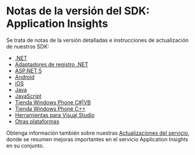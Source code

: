 <properties 
	pageTitle="Notas de la versión de Application Insights" 
	description="Las actualizaciones más recientes." 
	services="application-insights" 
    documentationCenter=""
	authors="alancameronwills" 
	manager="douge"/>

<tags 
	ms.service="application-insights" 
	ms.workload="tbd" 
	ms.tgt_pltfrm="ibiza" 
	ms.devlang="na" 
	ms.topic="article" 
	ms.date="01/19/2016" 
	ms.author="awills"/>
 
# Notas de la versión del SDK: Application Insights


Se trata de notas de la versión detalladas e instrucciones de actualización de nuestros SDK:

* [.NET](app-insights-release-notes-dotnet.md)
* [Adaptadores de registro .NET](app-insights-release-notes-dotnet-logging.md)
* [ASP.NET 5](https://github.com/Microsoft/ApplicationInsights-aspnet5/releases)
* [Android](https://github.com/Microsoft/ApplicationInsights-Android/releases)
* [iOS](https://github.com/Microsoft/ApplicationInsights-iOS)
* [Java](app-insights-release-notes-java.md)
* [JavaScript](https://github.com/Microsoft/ApplicationInsights-JS/commits/master)
* [Tienda Windows Phone C#|VB](app-insights-release-notes-windows.md)
* [Tienda Windows Phone C++](https://github.com/Microsoft/ApplicationInsights-CPP/releases)
* [Herramientas para Visual Studio](app-insights-release-notes-vsix.md)
* [Otras plataformas](https://github.com/Microsoft/ApplicationInsights-Home)

Obtenga información también sobre nuestras [Actualizaciones del servicio](https://azure.microsoft.com/updates/?service=application-insights), donde se resumen mejoras importantes en el servicio Application Insights en su conjunto.

<!---HONumber=AcomDC_0128_2016-->